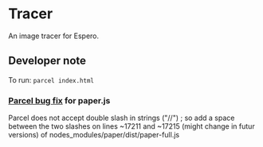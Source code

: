 # Tracer

An image tracer for Espero.

## Developer note

To run: `parcel index.html`

### [Parcel bug fix](https://github.com/parcel-bundler/parcel/issues/2408) for paper.js

Parcel does not accept double slash in strings ("//") ; so add a space between the two slashes on lines ~17211 and ~17215 (might change in futur versions) of nodes_modules/paper/dist/paper-full.js